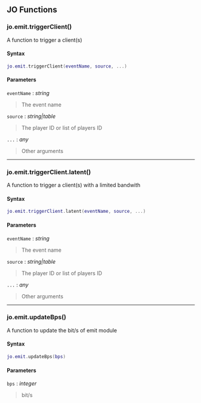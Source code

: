
## JO Functions

### jo.emit.triggerClient()

<!-- @include: ./slots/headers.md#server|jo.emit.triggerClient -->

A function to trigger a client(s) <br>

<!-- @include: ./slots/descriptions.md#server|jo.emit.triggerClient -->

#### Syntax

```lua
jo.emit.triggerClient(eventName, source, ...)

```

#### Parameters

`eventName` : _string_
> The event name
>

`source` : _string|table_
> The player ID or list of players ID
>

`...` : _any_
> Other arguments
>

<!-- @include: ./slots/examples.md#server|jo.emit.triggerClient -->

<!-- @include: ./slots/footers.md#server|jo.emit.triggerClient -->

---

### jo.emit.triggerClient.latent()

<!-- @include: ./slots/headers.md#server|jo.emit.triggerClient.latent -->

A function to trigger a client(s) with a limited bandwith <br>

<!-- @include: ./slots/descriptions.md#server|jo.emit.triggerClient.latent -->

#### Syntax

```lua
jo.emit.triggerClient.latent(eventName, source, ...)

```

#### Parameters

`eventName` : _string_
> The event name
>

`source` : _string|table_
> The player ID or list of players ID
>

`...` : _any_
> Other arguments
>

<!-- @include: ./slots/examples.md#server|jo.emit.triggerClient.latent -->

<!-- @include: ./slots/footers.md#server|jo.emit.triggerClient.latent -->

---

### jo.emit.updateBps()

<!-- @include: ./slots/headers.md#server|jo.emit.updateBps -->

A function to update the bit/s of emit module <br>

<!-- @include: ./slots/descriptions.md#server|jo.emit.updateBps -->

#### Syntax

```lua
jo.emit.updateBps(bps)

```

#### Parameters

`bps` : _integer_
> bit/s
>

<!-- @include: ./slots/examples.md#server|jo.emit.updateBps -->

<!-- @include: ./slots/footers.md#server|jo.emit.updateBps -->


